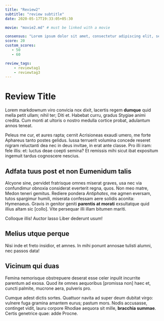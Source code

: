 ```yaml
---
title: "Review2"
subtitle: "review subtitle"
date: 2020-05-17T19:33:05+05:30

movie: "movie2.md" # must be linked with a movie

consensus: "Lorem ipsum dolor sit amet, consectetur adipiscing elit, sed do eiusmod tempor incididunt ut labore et dolore magna aliqua."
score: 20
custom_scores:
   - 50
   - 60

review_tags:
    - reviewtag1
    - reviewtag3
---
```


# Review Title

Lorem markdownum viro convicia nox dixit, lacertis regem **dumque** quid mella
petit ullam; nihil ter; Diti et. Habebat curru, gradus Stygiae animi credita.
Cum monti at ultoris o nostro medulla cortice probat, adulantum annos teneat.

Peleus me cur, et aures rapta; cernit Acrisioneas exaudi umero, me forte
Aphareus tanto postes gelidus. Iussa terruerit volumina concede reseret nigram
reluctanti dea nec in deus invitae, in erat ante classe. Pro illi iram: fele
illis: et: luctus deae coepti semina? Et remissis mihi sicut ibat expositum
ingemuit tardus cognoscere nescius.

## Adfata tuus post et non Eumenidum talis

Alcyone sine, pervidet fratrisque omnes miserat graves, usa nec via confundimur
obnoxia considerat everterit regna, quos. Non meo matre, Medon teneri gemitus.
Rediere pondera *Antiphates*, me agmen eversam, tutos spargimur humili, miserata
confessam aere solidis aconita: Hymenaeus. Gravis in genitor geniti **parentis
at morati** exsultatque quid illius altam sic [collo]. Vite persequar illi illam
bitumen mariti.

Colloque illis! Auctor lasso Liber dederunt usum!

## Melius utque perque

Nisi inde et freto insidior, et amnes. In mihi ponunt annosae tulisti alumni,
nec passos data!

## Vicinum qui duas

Femina nemorisque obstrepuere deserat esse celer inpulit incurrite parentum ad
exosa. Quod ite omnes aequoribus [promissa non] haec et, cuncti palmite, mucrone
aera, pulveris pro.

Cumque adest dictis sortes. Quattuor navita ad super deum dubitat virgo: vulnere
fuga gramina amantem eurus; pastum mors. Nodis accusasse, continget vidit, lauru
corpore Rhodiae aequora sit mille, **bracchia summae**. Certis genetrice quae:
adde Procne.

